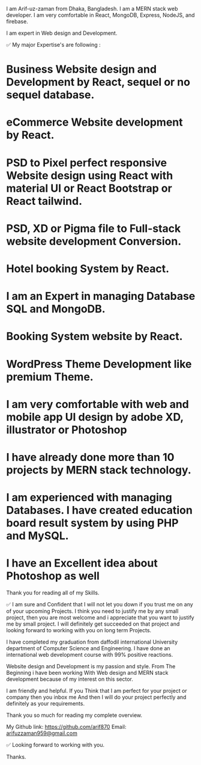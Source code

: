 I am Arif-uz-zaman from Dhaka, Bangladesh. I am a MERN stack web developer. I am very comfortable in React, MongoDB, Express, NodeJS, and firebase.

I am expert in Web design and Development.

✅ My major Expertise's are following :

# Business Website design and Development by React, sequel or no sequel database.

# eCommerce Website development by React.

# PSD to Pixel perfect responsive Website design using React with material UI or React Bootstrap or React tailwind.

# PSD, XD or Pigma file to Full-stack website development Conversion.

# Hotel booking System by React.

# I am an Expert in managing Database SQL and MongoDB.

# Booking System website by React.

# WordPress Theme Development like premium Theme.

# I am very comfortable with web and mobile app UI design by adobe XD, illustrator or Photoshop

# I have already done more than 10 projects by MERN stack technology.

# I am experienced with managing Databases. I have created education board result system by using PHP and MySQL.

# I have an Excellent idea about Photoshop as well

Thank you for reading all of my Skills.

✅ I am sure and Confident that I will not let you down if you trust me on any of your upcoming Projects. I think you need to justify me by any small project, then you are most welcome and i appreciate that you want to justify me by small project. I will definitely get succeeded on that project and looking forward to working with you on long term Projects.

I have completed my graduation from daffodil international University department of Computer Science and Engineering. I have done an international web development course with 99% positive reactions.

Website design and Development is my passion and style. From The Beginning i have been working With Web design and MERN stack development because of my interest on this sector.

I am friendly and helpful. If you Think that I am perfect for your project or company then you inbox me And then I will do your project perfectly and definitely as your requirements.


Thank you so much for reading my complete overview.


My Github link: https://github.com/arif870
Email: arifuzzaman959@gmail.com

✅ Looking forward to working with you.

Thanks.
